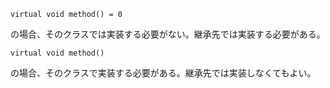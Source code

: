 `virtual void method() = 0`

の場合、そのクラスでは実装する必要がない。継承先では実装する必要がある。

`virtual void method()`

の場合、そのクラスで実装する必要がある。継承先では実装しなくてもよい。